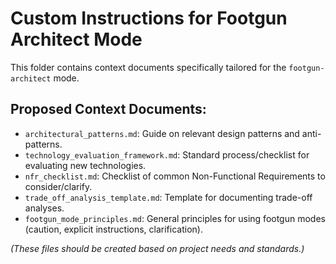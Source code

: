 # Custom Instructions for Footgun Architect Mode

This folder contains context documents specifically tailored for the `footgun-architect` mode.

## Proposed Context Documents:

*   `architectural_patterns.md`: Guide on relevant design patterns and anti-patterns.
*   `technology_evaluation_framework.md`: Standard process/checklist for evaluating new technologies.
*   `nfr_checklist.md`: Checklist of common Non-Functional Requirements to consider/clarify.
*   `trade_off_analysis_template.md`: Template for documenting trade-off analyses.
*   `footgun_mode_principles.md`: General principles for using footgun modes (caution, explicit instructions, clarification).

*(These files should be created based on project needs and standards.)*